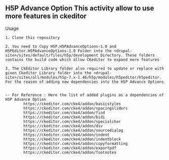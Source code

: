 H5P Advance Option
	This activity allow to use more features in ckeditor
---------------------------------------------------------------

Usage

	1. Clone this repository

	2. You need to Copy H5P.H5PAdvanceOptions-1.0 and H5PEditor.H5PAdvanceOptions-1.0 Folder into the <drupal-site>/sites/default/files/h5p/development Directory. These folders contains the build code which allow CKeditor to expand more features

	3. The CkEditor Library folder also required to update or replace with given Ckeditor Library folder into the <drupal-site>/sites/all/modules/h5p-7.x-1.46/h5p/modules/h5peditor/h5peditor. For the reason of adding new dependencies into the H5P Advance Options


	-- For Reference : Here the list of added plugins as a dependencies of H5P Advance Option
			https://ckeditor.com/cke4/addon/basicstyles
			https://ckeditor.com/cke4/addon/spacingsliders
			https://ckeditor.com/cke4/addon/find
			https://ckeditor.com/cke4/addon/bidi
			https://ckeditor.com/cke4/addon/specialchar
			https://ckeditor.com/cke4/addon/div
			https://ckeditor.com/cke4/addon/sourcedialog
			https://ckeditor.com/cke4/addon/indent
			https://ckeditor.com/cke4/addon/indentblock
			https://ckeditor.com/cke4/addon/copyformatting
			https://ckeditor.com/cke4/addon/exportpdf
			https://ckeditor.com/cke4/addon/footnotes
